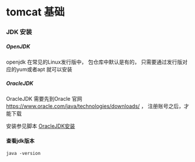 # tomcat 基础

### JDK 安装

##### OpenJDK

openjdk 在常见的Linux发行版中， 包仓库中默认是有的， 只需要通过发行版对应的yum或者apt 就可以安装

##### OracleJDK

OracleJDK 需要先到Oracle 官网 https://www.oracle.com/java/technologies/downloads/ ， 注册账号之后，才能下载

安装参见脚本 [OracleJDK安装](./scripts/install_jdk.sh)

#### 查看jdk版本
`java -version`




